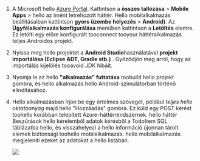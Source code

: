 
1. A Microsoft hello [Azure Portal]. Kattintson a **összes tallózása** > **Mobile Apps** > hello az imént létrehozott háttér. Hello mobilalkalmazás beállításaiban kattintson **gyors üzembe helyezés** > **Android)**. Az **Ügyfélalkalmazás konfigurálása** menüben kattintson a **Letöltés** elemre. Ez letölti egy előre konfigurált tooconnect tooyour háttéralkalmazás teljes Androidos projekt. 
2. Nyissa meg hello projektet a **Android Studio**használatával **projekt importálása (Eclipse ADT, Gradle stb.)** . Győződjön meg arról, hogy az importálás kijelölés tooavoid JDK hibáit.
3. Nyomja le az hello **"alkalmazás" futtatása** toobuild hello projekt gombra, és hello alkalmazás hello Android-szimulátorban történő elindításához.
4. Hello alkalmazásban írjon be egy értelmes szöveget, például *teljes hello oktatóanyag* majd hello "Hozzáadás" gombra. Ez küld egy POST kérést toohello korábban telepített Azure-háttérrendszernek. hello háttér Beszúrások hello kérelemből adatok kérésből a TodoItem SQL táblázatba hello, és visszahelyezi a hello információ újonnan tárolt elemek biztonsági toohello mobilalkalmazás. hello mobilalkalmazás megjeleníti ezeket az adatokat a hello listában. 
   
    ![](./media/app-service-mobile-android-quickstart/mobile-quickstart-startup-android.png)

[Azure Portal]: https://portal.azure.com/
